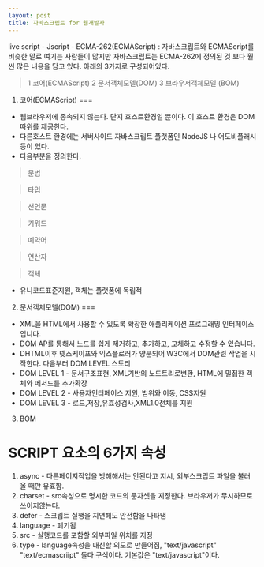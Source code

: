 ```yaml
---
layout: post
title: 자바스크립트 for 웹개발자
---
```

live script - Jscript - ECMA-262(ECMAScript) : 자바스크립트와 ECMAScript를 비슷한 말로 여기는 사람들이 많지만 자바스크립트는 ECMA-262에 정의된 것 보다 훨씬 많은 내용을 담고 있다. 아래의 3가지로 구성되어있다.

> 1 코어(ECMAScript)
> 2 문서객체모델(DOM)
> 3 브라우저객체모델 (BOM)

1. 코어(ECMAScript)
===
 - 웹브라우저에 종속되지 않는다. 단지 호스트환경일 뿐이다. 이 호스트 환경은 DOM 따위를 제공한다.
 - 다른호스트 환경에는 서버사이드 자바스크립트 플랫폼인 NodeJS 나 어도비플래시 등이 있다.
 - 다음부분을 정의한다.

 >  문법

 >  타입

 >  선언문

 >  키워드

 >  예약어

 >  연산자

 >  객체

 - 유니코드표준지원, 객체는 플랫폼에 독립적

 2. 문서객체모델(DOM)
  ===
   - XML을 HTML에서 사용할 수 있도록 확장한 애플리케이션 프로그래밍 인터페이스 입니다.
   - DOM AP를 통해서 노드를 쉽게 제거하고, 추가하고, 교체하고 수정할 수 있습니다.
   - DHTML이후 넷스케이프와 익스플로러가 양분되어 W3C에서 DOM관련 작업을 시작한다. 다음부터 DOM LEVEL 스토리
   - DOM LEVEL 1 - 문서구조표현, XML기반의 노드트리로변환, HTML에 밀접한 객체와 메서드를 추가확장
   - DOM LEVEL 2 - 사용자인터페이스 지원, 범위와 이동, CSS지원
   - DOM LEVEL 3 - 로드,저장,유효성검사,XML1.0전체를 지원

   3. BOM

   SCRIPT 요소의 6가지 속성
   ====================

   1. async - 다른페이지작업을 방해해서는 안된다고 지시, 외부스크립트 파일을 불러올 때만 유효함.
   2. charset - src속성으로 명시한 코드의 문자셋을 지정한다. 브라우저가 무시하므로 쓰이지않는다.
   3. defer - 스크립트 실행을 지연해도 안전함을 나타냄
   4. language - 폐기됨
   5. src - 실행코드를 포함할 외부파일 위치를 지정
   6. type - language속성을 대신할 의도로 만들어짐, "text/javascript" "text/ecmascriipt" 둘다 구식이다. 기본값은 "text/javascript"이다. 
